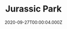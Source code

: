 ---
title: "Jurassic Park"
year: 1993
date: 2020-09-27T00:00:04.000Z
permalink: /almanac/movies/2020-09-27-jurassic-park/index.html
link: https://letterboxd.com/rknightuk/film/jurassic-park/2/
rating: 3
tmdbid: 329
---